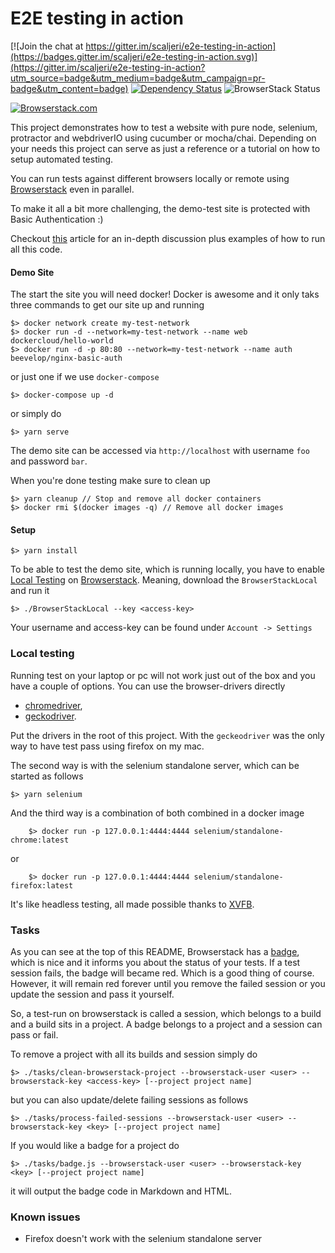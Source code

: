 # E2E testing in action  

[![Join the chat at https://gitter.im/scaljeri/e2e-testing-in-action](https://badges.gitter.im/scaljeri/e2e-testing-in-action.svg)](https://gitter.im/scaljeri/e2e-testing-in-action?utm_source=badge&utm_medium=badge&utm_campaign=pr-badge&utm_content=badge) [![Dependency Status][depstat-image]][depstat-url] ![BrowserStack Status](https://www.browserstack.com/automate/badge.svg?badge_key=SW5jemxFMi9URmh6SEtGOC9yN0dlRzZlME5Vd3RWYklTd0xMRHlLOEhmQT0tLWthYzAwM0xaaVBiRmpORTV0SXR1RVE9PQ==--fe0340b981aedb79e9f8271da1c6c0d0f92e1e17)


[![Browserstack.com](/browserstack-logo-small.png)](https://browserstack.com) 



This project demonstrates how to test a website with pure node, selenium, protractor and webdriverIO using cucumber or mocha/chai. Depending on 
your needs this project can serve as just a reference or a tutorial on how to setup automated testing.

You can run tests against different browsers locally or remote using [Browserstack](https://www.browserstack.com) even in parallel.

To make it all a bit more challenging, the demo-test site is protected with Basic Authentication :)

Checkout [this](https://scaljeri.github.io/e2e-testing-in-action/) article for an in-depth discussion plus examples of how to run 
all this code.

#### Demo Site
The start the site you will need docker! Docker is awesome and it only taks three commands to get our site up and running

    $> docker network create my-test-network
    $> docker run -d --network=my-test-network --name web dockercloud/hello-world
    $> docker run -d -p 80:80 --network=my-test-network --name auth beevelop/nginx-basic-auth
    
or just one if we use `docker-compose`

    $> docker-compose up -d
    
or simply do
 
    $> yarn serve

The demo site can be accessed via `http://localhost` with username `foo` and password `bar`. 

When you're done testing make sure to clean up

    $> yarn cleanup // Stop and remove all docker containers
    $> docker rmi $(docker images -q) // Remove all docker images

#### Setup

    $> yarn install
    
To be able to test the demo site, which is running locally, you have to enable [Local Testing](https://www.browserstack.com/local-testing)
on [Browserstack](https://browserstack.com). Meaning, download the `BrowserStackLocal` and run it

    $> ./BrowserStackLocal --key <access-key>
    
Your username and access-key can be found under `Account -> Settings`

### Local testing
Running test on your laptop or pc will not work just out of the box and you have a couple of options. 
You can use the  browser-drivers directly

  * [chromedriver](https://sites.google.com/a/chromium.org/chromedriver/downloads), 
  * [geckodriver](https://github.com/mozilla/geckodriver/releases/). 
  
Put the drivers in the root of this project. With the `geckeodriver` was the only way
to have test pass using firefox on my mac. 
  
The second way is with the selenium standalone server, which can be started as follows

    $> yarn selenium
    
And the third way is a combination of both combined in a docker image

        $> docker run -p 127.0.0.1:4444:4444 selenium/standalone-chrome:latest
        
or

        $> docker run -p 127.0.0.1:4444:4444 selenium/standalone-firefox:latest

It's like headless testing, all made possible thanks to [XVFB](http://tobyho.com/2015/01/09/headless-browser-testing-xvfb/).

### Tasks 

As you can see at the top of this README, Browserstack has a [badge](https://www.browserstack.com/automate/status-badges),
which is nice and it informs you about the status of your tests. If a test session fails, the badge will became red. Which 
is a good thing of course. However, it will remain red forever until you remove the failed session or you update the session 
and pass it yourself. 

So, a test-run on browserstack is called a session, which belongs to a build and a build sits in a project. 
A badge belongs to a project and a session can pass or fail. 

To remove a project with all its builds and session simply do
  
    $> ./tasks/clean-browserstack-project --browserstack-user <user> --browserstack-key <access-key> [--project project name]
    
but you can also update/delete failing sessions as follows

    $> ./tasks/process-failed-sessions --browserstack-user <user> --browserstack-key <key> [--project project name]
    
If you would like a badge for a project do
  
    $> ./tasks/badge.js --browserstack-user <user> --browserstack-key <key> [--project project name]
    
it will output the badge code in Markdown and HTML.

### Known issues

   * Firefox doesn't work with the selenium standalone server

[depstat-url]: https://david-dm.org/scaljeri/e2e-testing-in-action
[depstat-image]: https://david-dm.org/scaljeri/e2e-testing-in-action.svg
